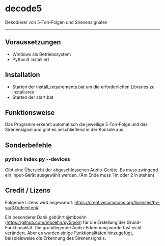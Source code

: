 # decode5
Dekodierer von 5-Ton-Folgen und Sirenensignalen

---
## Voraussetzungen
- Windows als Betriebssystem
- Python3 installiert

## Installation
- Starten der install_requirements.bat um die erforderlichen Libraries zu installieren
- Starten der start.bat

## Funktionsweise
Das Programm erkennt automatisch die jeweilige 5-Ton-Folge und das Sirenensignal und gibt es anschließend in der Konsole aus

## Sonderbefehle
### python index.py --devices
Gibt eine Übersicht der abgeschlossenen Audio-Geräte.
Es muss zwingend ein Input-Gerät ausgewählt werden. (Am Ende muss 1 in oder 2 in stehen)

## Credit / Lizens
Folgende Lizens wird angewandt: https://creativecommons.org/licenses/by-sa/3.0/deed.en#

Ein besonderer Dank gebührt @mboehn (https://github.com/mboehn/py5mon) für die Erstellung der Grund-Funktionalität.
Die grundlegende Audio-Erkennung wurde fast nicht verändert.
Aber es wurden einige Funktionalitäten hinzugefügt, beispielsweise die Erkennung des Sirenensignals.
